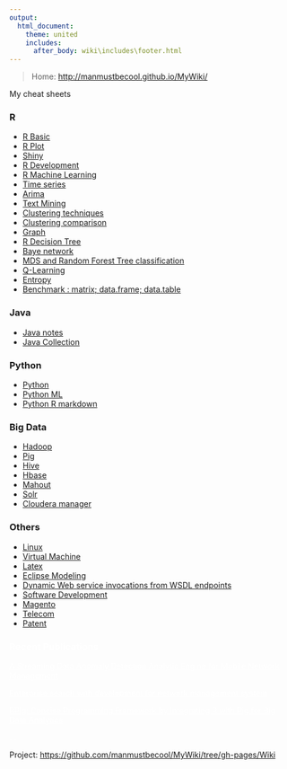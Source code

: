 ```yaml
---
output:
  html_document:
    theme: united
    includes:
      after_body: wiki\includes\footer.html
---
```


> Home: http://manmustbecool.github.io/MyWiki/

My cheat sheets

### R
 * <a href="Wiki/R/RBasic.html">R Basic</a>
 * <a href="Wiki/R/plot.html">R Plot</a>
 * <a href="Wiki/R/Shiny.html">Shiny</a>
 * <a href="Wiki/R/RDevelopment.html">R Development</a>
 * <a href="Wiki/R/RMachineLearning.html">R Machine Learning</a>
 * <a href="Wiki/R/timeSeries.html">Time series</a>
 * <a href="Wiki/R/Arima.html">Arima</a>
 * <a href="Wiki/R/textMining.html">Text Mining</a>
 * <a href="Wiki/R/clustering.html">Clustering techniques</a>
 * <a href="Wiki/R/clusteringComparison.html">Clustering comparison</a>
 * <a href="Wiki/R/graph.html">Graph</a>
 * <a href="Wiki/R/decisionTree.html">R Decision Tree</a>
 * <a href="Wiki/R/baye_network.html">Baye network</a>
 * <a href="Wiki/R/randomForestMDS.html">MDS and Random Forest Tree classification</a>
 * <a href="Wiki/R/QLearning.html">Q-Learning</a>
 * <a href="Wiki/R/Entropy.html">Entropy</a>
 * <a href="Wiki/R/benchmarkMrDfDt.html">Benchmark : matrix; data.frame; data.table</a>
 
### Java
 * <a href="Wiki/Java/Java.html">Java notes</a>
 * <a href="Wiki/Java/JavaCollection.html">Java Collection</a>
 
### Python
 * <a href="Wiki/python/python.html">Python</a>
 * <a href="Wiki/python/pythonML.html">Python ML</a>
 * <a href="Wiki/python/pythonRdm.html">Python R markdown</a>
  
### Big Data
 * <a href="Wiki/Hadoop.html">Hadoop</a> 
 * <a href="Wiki/Pig.html">Pig</a> 
 * <a href="Wiki/Hive.html">Hive</a> 
 * <a href="Wiki/Hbase.html">Hbase</a>
 * <a href="Wiki/Mahout.html">Mahout</a> 
 * <a href="Wiki/Solr.html">Solr</a>
 * <a href="Wiki/ClouderaCm.html">Cloudera manager</a> 
 

### Others
 * <a href="Wiki/Linux.html">Linux</a>
 * <a href="Wiki/VirtualMachine.html">Virtual Machine</a>
 * <a href="Wiki/Latex.html">Latex</a>
 * <a href="Wiki/eclipseModeling.html">Eclipse Modeling</a>
 * <a href="Wiki/Java/DI/di.html">Dynamic Web service invocations from WSDL endpoints</a>
 * <a href="Wiki/SoftwareDevelopment.html">Software Development </a>
 * <a href="Wiki/Magento.html">Magento</a>
 * <a href="Wiki/telecom.html">Telecom</a>
* <a href="Wiki/Patent.html">Patent</a>
 


<style>
div.non * {
 color: white !important;
}
</style>

<div class="non">

### Recent Publications

[A Streaming Data Anomaly Detection Analytic Engine for Mobile Network Management](https://github.com/manmustbecool/MyWiki/blob/gh-pages/papers/A%20Streaming%20Data%20Anomaly%20Detection%20Analytic%20Engine%20for%20Mobile%20Network%20Management.pdf)


[Enterprise search with development for network management system](https://github.com/manmustbecool/MyWiki/blob/gh-pages/papers/Enterprise%20search%20with%20development%20for%20network%20management%20system.pdf)


[RPig: Concise Programming Framework by Integrating R with Pig for Big Data Analytics](papers/Rpig%20Concise%20Programming%20Framework%20by%20Integrating%20R%20with%20Pig%20for%20Big%20Data%20Analytics%20-%20book%20chapter%20final.pdf)

...

</div>

 
Project: <a href="https://github.com/manmustbecool/MyWiki/tree/gh-pages/Wiki">https://github.com/manmustbecool/MyWiki/tree/gh-pages/Wiki</a>



